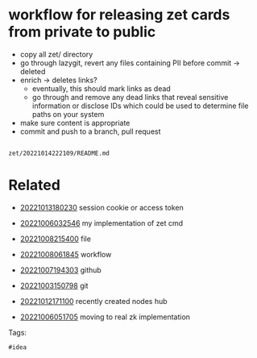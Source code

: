 # workflow for releasing zet cards from private to public

- copy all zet/ directory
- go through lazygit, revert any files containing PII before commit -> deleted
- enrich -> deletes links?
  - eventually, this should mark links as dead
  - go through and remove any dead links that reveal sensitive information or disclose IDs which could be used to determine file paths on your system
- make sure content is appropriate
- commit and push to a branch, pull request

```
```

` zet/20221014222109/README.md `

# Related

- [20221013180230](/zet/20221013180230/README.md) session cookie or access token

- [20221006032546](/zet/20221006032546/README.md) my implementation of zet cmd

- [20221008215400](/zet/20221008215400/README.md) file

- [20221008061845](/zet/20221008061845/README.md) workflow

- [20221007194303](/zet/20221007194303/README.md) github


- [20221003150798](/zet/20221003150798/README.md) git

- [20221012171100](/zet/20221012171100/README.md) recently created nodes hub
- [20221006051705](/zet/20221006051705/README.md) moving to real zk implementation

Tags:

    #idea
